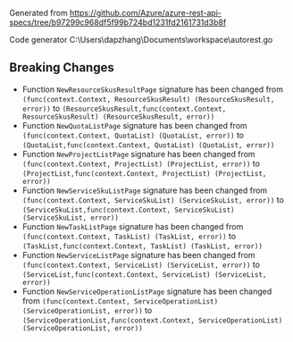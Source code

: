 
Generated from https://github.com/Azure/azure-rest-api-specs/tree/b97299c968df5f99b724bd1231fd2161731d3b8f

Code generator C:\Users\dapzhang\Documents\workspace\autorest.go

## Breaking Changes

- Function `NewResourceSkusResultPage` signature has been changed from `(func(context.Context, ResourceSkusResult) (ResourceSkusResult, error))` to `(ResourceSkusResult,func(context.Context, ResourceSkusResult) (ResourceSkusResult, error))`
- Function `NewQuotaListPage` signature has been changed from `(func(context.Context, QuotaList) (QuotaList, error))` to `(QuotaList,func(context.Context, QuotaList) (QuotaList, error))`
- Function `NewProjectListPage` signature has been changed from `(func(context.Context, ProjectList) (ProjectList, error))` to `(ProjectList,func(context.Context, ProjectList) (ProjectList, error))`
- Function `NewServiceSkuListPage` signature has been changed from `(func(context.Context, ServiceSkuList) (ServiceSkuList, error))` to `(ServiceSkuList,func(context.Context, ServiceSkuList) (ServiceSkuList, error))`
- Function `NewTaskListPage` signature has been changed from `(func(context.Context, TaskList) (TaskList, error))` to `(TaskList,func(context.Context, TaskList) (TaskList, error))`
- Function `NewServiceListPage` signature has been changed from `(func(context.Context, ServiceList) (ServiceList, error))` to `(ServiceList,func(context.Context, ServiceList) (ServiceList, error))`
- Function `NewServiceOperationListPage` signature has been changed from `(func(context.Context, ServiceOperationList) (ServiceOperationList, error))` to `(ServiceOperationList,func(context.Context, ServiceOperationList) (ServiceOperationList, error))`

